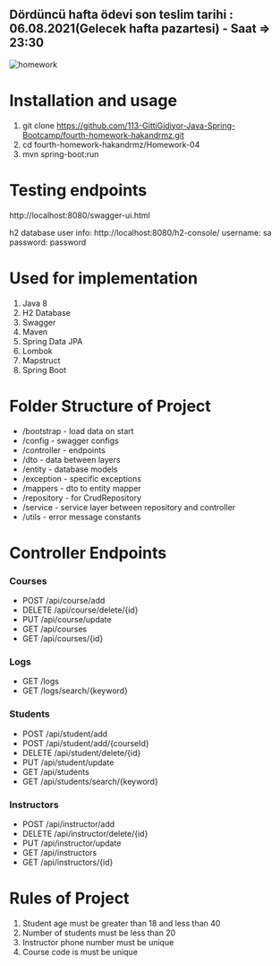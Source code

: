 ## Dördüncü hafta ödevi son teslim tarihi : 06.08.2021(Gelecek hafta pazartesi) - Saat =>  23:30

![homework](https://user-images.githubusercontent.com/45206582/131386439-6727321a-5a50-4c20-9413-ea4013013434.PNG)

# Installation and usage

1. git clone https://github.com/113-GittiGidiyor-Java-Spring-Bootcamp/fourth-homework-hakandrmz.git
2. cd fourth-homework-hakandrmz/Homework-04
3. mvn spring-boot:run

# Testing endpoints

http://localhost:8080/swagger-ui.html

h2 database user info: http://localhost:8080/h2-console/
username: sa
password: password

# Used for implementation

1. Java 8
2. H2 Database
3. Swagger
4. Maven
5. Spring Data JPA
6. Lombok
7. Mapstruct
8. Spring Boot

# Folder Structure of Project

- /bootstrap  - load data on start
- /config     - swagger configs
- /controller - endpoints
- /dto        - data between layers
- /entity     - database models
- /exception  - specific exceptions
- /mappers    - dto to entity mapper
- /repository - for CrudRepository
- /service    - service layer between repository and controller 
- /utils      - error message constants

# Controller Endpoints
### Courses
- POST    /api/course/add 
- DELETE  /api/course/delete/{id}
- PUT     /api/course/update
- GET     /api/courses
- GET     /api/courses/{id}
### Logs
- GET     /logs
- GET     /logs/search/{keyword}
### Students
- POST    /api/student/add
- POST    /api/student/add/{courseId} 
- DELETE  /api/student/delete/{id}
- PUT     /api/student/update
- GET     /api/students
- GET     /api/students/search/{keyword}
### Instructors
- POST    /api/instructor/add
- DELETE  /api/instructor/delete/{id}
- PUT     /api/instructor/update
- GET     /api/instructors
- GET     /api/instructors/{id}

# Rules of Project

1. Student age must be greater than 18 and less than 40
2. Number of students must be less than 20
3. Instructor phone number must be unique
4. Course code is must be unique




